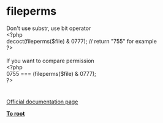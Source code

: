 # fileperms




<div class="phpcode"><span class="html">
Don&apos;t use substr, use bit operator<br><span class="default">&lt;?php<br>decoct</span><span class="keyword">(</span><span class="default">fileperms</span><span class="keyword">(</span><span class="default">$file</span><span class="keyword">) &amp; </span><span class="default">0777</span><span class="keyword">); </span><span class="comment">// return &quot;755&quot; for example<br></span><span class="default">?&gt;<br></span><br>If you want to compare permission<br><span class="default">&lt;?php<br>0755 </span><span class="keyword">=== (</span><span class="default">fileperms</span><span class="keyword">(</span><span class="default">$file</span><span class="keyword">) &amp; </span><span class="default">0777</span><span class="keyword">);<br></span><span class="default">?&gt;</span>
</span>
</div>
  

#

[Official documentation page](https://www.php.net/manual/en/function.fileperms.php)

**[To root](/README.md)**